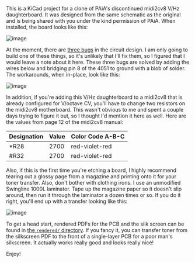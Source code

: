 This is a KiCad project for a clone of PAiA's discontinued midi2cv8 V/Hz daughterboard.  It was designed from the same schematic as the original and is being shared with you under the kind permission of PAiA.  When installed, the board looks like this:

![image](http://i.imgur.com/L88IYDK.jpg)

At the moment, there are [three bugs](https://github.com/synthead/midi2cv8_vhz_daughterboard/issues) in the circuit design.  I am only going to build one of these things, so it's unlikely that I'll fix them, so I figured that I would leave a note about it here.  These three bugs are solved by adding the wires below and bridging pin 8 of the 4051 to ground with a blob of solder.  The workarounds, when in-place, look like this:

![image](https://cloud.githubusercontent.com/assets/820984/19833827/5a52c408-9e05-11e6-9223-d5be5d4695d1.png)

In addition, if you're adding this V/Hz daughterboard to a midi2cv8 that is already configured for V/octave CV, you'll have to change two resistors on the midi2cv8 motherboard.  This wasn't obvious to me and spent a couple days trying to figure it out, so I thought I'd mention it here as well.  Here are the values from page 12 of the midi2cv8 manual:

|Designation|Value|Color Code A-B-C|
|---|---|---|
|\*R28|2700|red-violet-red|
|#R32|2700|red-violet-red|

Also, if this is the first time you're etching a board, I highly recommend tearing out a glossy page from a magazine and printing onto it for your toner transfer.  Also, don't bother with clothing irons.  I use an unmodified Swingline 1000L laminator.  Tape up the magazine paper so it doesn't slip around, then run it through the laminator a dozen times or so.  If you do it right, you'll end up with a transfer looking like this:

![image](http://i.imgur.com/YUtfN5u.jpg)

To get a head start, rendered PDFs for the PCB and the silk screen can be found in [the `rendered/` directory](https://github.com/synthead/midi2cv8_vhz_daughterboard/tree/master/rendered).  If you fancy it, you can transfer toner from the silkscreen PDF to the front of a single-layer PCB for a poor man's silkscreen.  It actually works really good and looks really nice!

Enjoy!

